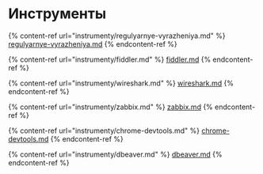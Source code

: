 # Инструменты

{% content-ref url="instrumenty/regulyarnye-vyrazheniya.md" %}
[regulyarnye-vyrazheniya.md](instrumenty/regulyarnye-vyrazheniya.md)
{% endcontent-ref %}

{% content-ref url="instrumenty/fiddler.md" %}
[fiddler.md](instrumenty/fiddler.md)
{% endcontent-ref %}

{% content-ref url="instrumenty/wireshark.md" %}
[wireshark.md](instrumenty/wireshark.md)
{% endcontent-ref %}

{% content-ref url="instrumenty/zabbix.md" %}
[zabbix.md](instrumenty/zabbix.md)
{% endcontent-ref %}

{% content-ref url="instrumenty/chrome-devtools.md" %}
[chrome-devtools.md](instrumenty/chrome-devtools.md)
{% endcontent-ref %}

{% content-ref url="instrumenty/dbeaver.md" %}
[dbeaver.md](instrumenty/dbeaver.md)
{% endcontent-ref %}
